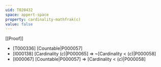 ```yaml
---
uid: T020432
space: appert-space
property: cardinality-mathfrak(c)
value: false
---
```

[[Proof]]

* [T000336] [Countable|P000057]
* [I000138] [Cardinality $\mathfrak(c)$|P000065] => ~[Cardinality < $\mathfrak(c)$|P000058]
* [I000067] [Countable|P000057] => [Cardinality < $\mathfrak(c)$|P000058]

